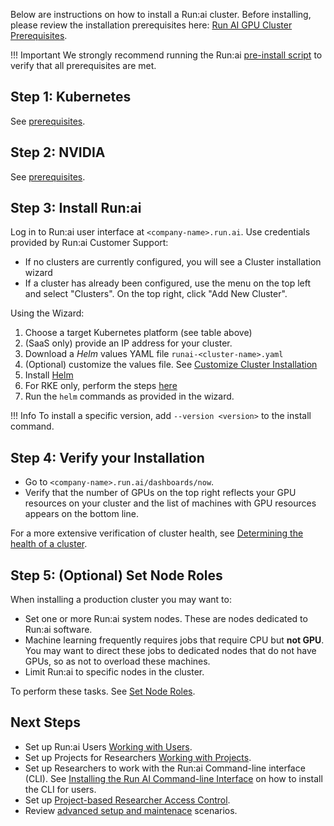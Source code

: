 Below are instructions on how to install a Run:ai cluster. Before installing, please review the installation prerequisites here: [Run AI GPU Cluster Prerequisites](cluster-prerequisites.md). 


!!! Important
    We strongly recommend running the Run:ai [pre-install script](cluster-prerequisites.md) to verify that all prerequisites are met. 


## Step 1: Kubernetes

See [prerequisites](cluster-prerequisites.md).


## Step 2: NVIDIA

See [prerequisites](cluster-prerequisites.md).



## Step 3: Install Run:ai

Log in to Run:ai user interface at `<company-name>.run.ai`. Use credentials provided by Run:ai Customer Support:

*   If no clusters are currently configured, you will see a Cluster installation wizard
*   If a cluster has already been configured, use the menu on the top left and select "Clusters". On the top right, click "Add New Cluster". 

Using the Wizard:

1. Choose a target Kubernetes platform (see table above)
2. (SaaS only) provide an IP address for your cluster.
3. Download a _Helm_ values YAML file ``runai-<cluster-name>.yaml``
4. (Optional) customize the values file. See [Customize Cluster Installation](customize-cluster-install.md)
5. Install [Helm](https://helm.sh/docs/intro/install/)
6. For RKE only, perform the steps [here](../cluster-troubleshooting/#symptom-cluster-installation-failed-on-rancher-based-kubernetes-rke)
7. Run the `helm` commands as provided in the wizard. 


!!! Info
    To install a specific version, add `--version <version>` to the install command.

## Step 4: Verify your Installation

*   Go to `<company-name>.run.ai/dashboards/now`.
*   Verify that the number of GPUs on the top right reflects your GPU resources on your cluster and the list of machines with GPU resources appears on the bottom line.

For a more extensive verification of cluster health, see [Determining the health of a cluster](../cluster-troubleshooting/#determining-the-health-of-a-runai-cluster).

## Step 5: (Optional) Set Node Roles

When installing a production cluster you may want to:

* Set one or more Run:ai system nodes. These are nodes dedicated to Run:ai software. 
* Machine learning frequently requires jobs that require CPU but __not GPU__. You may want to direct these jobs to dedicated nodes that do not have GPUs, so as not to overload these machines. 
* Limit Run:ai to specific nodes in the cluster. 

To perform these tasks. See [Set Node Roles](../config/node-roles.md).



## Next Steps

* Set up Run:ai Users [Working with Users](../../admin-ui-setup/admin-ui-users.md).
* Set up Projects for Researchers [Working with Projects](../../admin-ui-setup/project-setup.md).
* Set up Researchers to work with the Run:ai Command-line interface (CLI). See  [Installing the Run AI Command-line Interface](../../researcher-setup/cli-install.md) on how to install the CLI for users.
* Set up [Project-based Researcher Access Control](../authentication/researcher-authentication.md).
* Review [advanced setup and maintenace](../config/overview.md) scenarios.
